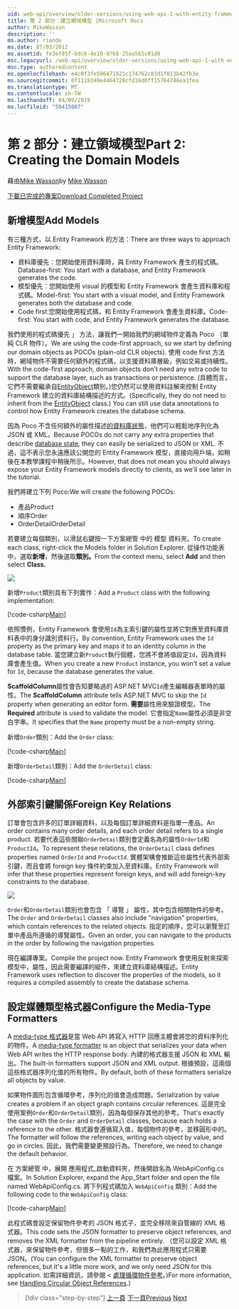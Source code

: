```yaml
---
uid: web-api/overview/older-versions/using-web-api-1-with-entity-framework-5/using-web-api-with-entity-framework-part-2
title: 第 2 部分：建立網域模型 |Microsoft Docs
author: MikeWasson
description: ''
ms.author: riande
ms.date: 07/03/2012
ms.assetid: fe3ef85f-bdc6-4e10-9768-25aa565c01d0
msc.legacyurl: /web-api/overview/older-versions/using-web-api-1-with-entity-framework-5/using-web-api-with-entity-framework-part-2
msc.type: authoredcontent
ms.openlocfilehash: e4c0f3fe596471921c174762c83d1f013b42fb3e
ms.sourcegitcommit: 0f1119340e4464720cfd16d0ff15764746ea1fea
ms.translationtype: MT
ms.contentlocale: zh-TW
ms.lasthandoff: 04/09/2019
ms.locfileid: "59415007"
---
```

# <a name="part-2-creating-the-domain-models"></a><span data-ttu-id="176d2-102">第 2 部分：建立領域模型</span><span class="sxs-lookup"><span data-stu-id="176d2-102">Part 2: Creating the Domain Models</span></span>

<span data-ttu-id="176d2-103">藉由[Mike Wasson](https://github.com/MikeWasson)</span><span class="sxs-lookup"><span data-stu-id="176d2-103">by [Mike Wasson](https://github.com/MikeWasson)</span></span>

[<span data-ttu-id="176d2-104">下載已完成的專案</span><span class="sxs-lookup"><span data-stu-id="176d2-104">Download Completed Project</span></span>](http://code.msdn.microsoft.com/ASP-NET-Web-API-with-afa30545)

## <a name="add-models"></a><span data-ttu-id="176d2-105">新增模型</span><span class="sxs-lookup"><span data-stu-id="176d2-105">Add Models</span></span>

<span data-ttu-id="176d2-106">有三種方式，以 Entity Framework 的方法：</span><span class="sxs-lookup"><span data-stu-id="176d2-106">There are three ways to approach Entity Framework:</span></span>

- <span data-ttu-id="176d2-107">資料庫優先：您開始使用資料庫時，與 Entity Framework 產生的程式碼。</span><span class="sxs-lookup"><span data-stu-id="176d2-107">Database-first: You start with a database, and Entity Framework generates the code.</span></span>
- <span data-ttu-id="176d2-108">模型優先：您開始使用 visual 的模型和 Entity Framework 會產生資料庫和程式碼。</span><span class="sxs-lookup"><span data-stu-id="176d2-108">Model-first: You start with a visual model, and Entity Framework generates both the database and code.</span></span>
- <span data-ttu-id="176d2-109">Code first:您開始使用程式碼，和 Entity Framework 會產生資料庫。</span><span class="sxs-lookup"><span data-stu-id="176d2-109">Code-first: You start with code, and Entity Framework generates the database.</span></span>

<span data-ttu-id="176d2-110">我們使用的程式碼優先 」 方法，讓我們一開始我們的網域物件定義為 Poco （單純 CLR 物件）。</span><span class="sxs-lookup"><span data-stu-id="176d2-110">We are using the code-first approach, so we start by defining our domain objects as POCOs (plain-old CLR objects).</span></span> <span data-ttu-id="176d2-111">使用 code first 方法時，網域物件不需要任何額外的程式碼，以支援資料庫層級，例如交易或持續性。</span><span class="sxs-lookup"><span data-stu-id="176d2-111">With the code-first approach, domain objects don't need any extra code to support the database layer, such as transactions or persistence.</span></span> <span data-ttu-id="176d2-112">(具體而言，它們不需要繼承自[EntityObject](https://msdn.microsoft.com/library/system.data.objects.dataclasses.entityobject.aspx)類別。)您仍然可以使用資料註解來控制 Entity Framework 建立的資料庫結構描述的方式。</span><span class="sxs-lookup"><span data-stu-id="176d2-112">(Specifically, they do not need to inherit from the [EntityObject](https://msdn.microsoft.com/library/system.data.objects.dataclasses.entityobject.aspx) class.) You can still use data annotations to control how Entity Framework creates the database schema.</span></span>

<span data-ttu-id="176d2-113">因為 Poco 不含任何額外的屬性描述[的資料庫狀態](https://msdn.microsoft.com/library/system.data.entitystate.aspx)，他們可以輕鬆地序列化為 JSON 或 XML。</span><span class="sxs-lookup"><span data-stu-id="176d2-113">Because POCOs do not carry any extra properties that describe [database state](https://msdn.microsoft.com/library/system.data.entitystate.aspx), they can easily be serialized to JSON or XML.</span></span> <span data-ttu-id="176d2-114">不過，這不表示您永遠應該公開您的 Entity Framework 模型，直接向用戶端，如稍後在本教學課程中稍後所示。</span><span class="sxs-lookup"><span data-stu-id="176d2-114">However, that does not mean you should always expose your Entity Framework models directly to clients, as we'll see later in the tutorial.</span></span>

<span data-ttu-id="176d2-115">我們將建立下列 Poco:</span><span class="sxs-lookup"><span data-stu-id="176d2-115">We will create the following POCOs:</span></span>

- <span data-ttu-id="176d2-116">產品</span><span class="sxs-lookup"><span data-stu-id="176d2-116">Product</span></span>
- <span data-ttu-id="176d2-117">順序</span><span class="sxs-lookup"><span data-stu-id="176d2-117">Order</span></span>
- <span data-ttu-id="176d2-118">OrderDetail</span><span class="sxs-lookup"><span data-stu-id="176d2-118">OrderDetail</span></span>

<span data-ttu-id="176d2-119">若要建立每個類別，以滑鼠右鍵按一下方案總管 中的 模型 資料夾。</span><span class="sxs-lookup"><span data-stu-id="176d2-119">To create each class, right-click the Models folder in Solution Explorer.</span></span> <span data-ttu-id="176d2-120">從操作功能表中，選取**新增**，然後選取**類別。**</span><span class="sxs-lookup"><span data-stu-id="176d2-120">From the context menu, select **Add** and then select **Class.**</span></span>

![](using-web-api-with-entity-framework-part-2/_static/image1.png)

<span data-ttu-id="176d2-121">新增`Product`類別具有下列實作：</span><span class="sxs-lookup"><span data-stu-id="176d2-121">Add a `Product` class with the following implementation:</span></span>

[!code-csharp[Main](using-web-api-with-entity-framework-part-2/samples/sample1.cs)]

<span data-ttu-id="176d2-122">依照慣例，Entity Framework 會使用`Id`為主索引鍵的屬性並將它對應至資料庫資料表中的身分識別資料行。</span><span class="sxs-lookup"><span data-stu-id="176d2-122">By convention, Entity Framework uses the `Id` property as the primary key and maps it to an identity column in the database table.</span></span> <span data-ttu-id="176d2-123">當您建立新`Product`執行個體，您將不會將值設定`Id`，因為資料庫會產生值。</span><span class="sxs-lookup"><span data-stu-id="176d2-123">When you create a new `Product` instance, you won't set a value for `Id`, because the database generates the value.</span></span>

<span data-ttu-id="176d2-124">**ScaffoldColumn**屬性會告知要略過的 ASP.NET MVC`Id`產生編輯器表單時的屬性。</span><span class="sxs-lookup"><span data-stu-id="176d2-124">The **ScaffoldColumn** attribute tells ASP.NET MVC to skip the `Id` property when generating an editor form.</span></span> <span data-ttu-id="176d2-125">**需要**屬性用來驗證模型。</span><span class="sxs-lookup"><span data-stu-id="176d2-125">The **Required** attribute is used to validate the model.</span></span> <span data-ttu-id="176d2-126">它會指定`Name`屬性必須是非空白字串。</span><span class="sxs-lookup"><span data-stu-id="176d2-126">It specifies that the `Name` property must be a non-empty string.</span></span>

<span data-ttu-id="176d2-127">新增`Order`類別：</span><span class="sxs-lookup"><span data-stu-id="176d2-127">Add the `Order` class:</span></span>

[!code-csharp[Main](using-web-api-with-entity-framework-part-2/samples/sample2.cs)]

<span data-ttu-id="176d2-128">新增`OrderDetail`類別：</span><span class="sxs-lookup"><span data-stu-id="176d2-128">Add the `OrderDetail` class:</span></span>

[!code-csharp[Main](using-web-api-with-entity-framework-part-2/samples/sample3.cs)]

## <a name="foreign-key-relations"></a><span data-ttu-id="176d2-129">外部索引鍵關係</span><span class="sxs-lookup"><span data-stu-id="176d2-129">Foreign Key Relations</span></span>

<span data-ttu-id="176d2-130">訂單會包含許多的訂單詳細資料，以及每個訂單詳細資料是指單一產品。</span><span class="sxs-lookup"><span data-stu-id="176d2-130">An order contains many order details, and each order detail refers to a single product.</span></span> <span data-ttu-id="176d2-131">若要代表這些關聯`OrderDetail`類別會定義名為的屬性`OrderId`和`ProductId`。</span><span class="sxs-lookup"><span data-stu-id="176d2-131">To represent these relations, the `OrderDetail` class defines properties named `OrderId` and `ProductId`.</span></span> <span data-ttu-id="176d2-132">實體架構會推斷這些屬性代表外部索引鍵，而且會將 foreign key 條件約束加入至資料庫。</span><span class="sxs-lookup"><span data-stu-id="176d2-132">Entity Framework will infer that these properties represent foreign keys, and will add foreign-key constraints to the database.</span></span>

![](using-web-api-with-entity-framework-part-2/_static/image2.png)

<span data-ttu-id="176d2-133">`Order`和`OrderDetail`類別也會包含 「 導覽 」 屬性，其中包含相關物件的參考。</span><span class="sxs-lookup"><span data-stu-id="176d2-133">The `Order` and `OrderDetail` classes also include "navigation" properties, which contain references to the related objects.</span></span> <span data-ttu-id="176d2-134">指定的順序，您可以瀏覽至訂單中產品所遵循的導覽屬性。</span><span class="sxs-lookup"><span data-stu-id="176d2-134">Given an order, you can navigate to the products in the order by following the navigation properties.</span></span>

<span data-ttu-id="176d2-135">現在編譯專案。</span><span class="sxs-lookup"><span data-stu-id="176d2-135">Compile the project now.</span></span> <span data-ttu-id="176d2-136">Entity Framework 會使用反射來探索模型中，屬性，因此需要編譯的組件，來建立資料庫結構描述。</span><span class="sxs-lookup"><span data-stu-id="176d2-136">Entity Framework uses reflection to discover the properties of the models, so it requires a compiled assembly to create the database schema.</span></span>

## <a name="configure-the-media-type-formatters"></a><span data-ttu-id="176d2-137">設定媒體類型格式器</span><span class="sxs-lookup"><span data-stu-id="176d2-137">Configure the Media-Type Formatters</span></span>

<span data-ttu-id="176d2-138">A [media-type 格式器](../../formats-and-model-binding/media-formatters.md)是當 Web API 將寫入 HTTP 回應主體會將您的資料序列化的物件。</span><span class="sxs-lookup"><span data-stu-id="176d2-138">A [media-type formatter](../../formats-and-model-binding/media-formatters.md) is an object that serializes your data when Web API writes the HTTP response body.</span></span> <span data-ttu-id="176d2-139">內建的格式器支援 JSON 和 XML 輸出。</span><span class="sxs-lookup"><span data-stu-id="176d2-139">The built-in formatters support JSON and XML output.</span></span> <span data-ttu-id="176d2-140">根據預設，這兩個這些格式器序列化值的所有物件。</span><span class="sxs-lookup"><span data-stu-id="176d2-140">By default, both of these formatters serialize all objects by value.</span></span>

<span data-ttu-id="176d2-141">如果物件圖形包含循環參考，序列化的值會造成問題。</span><span class="sxs-lookup"><span data-stu-id="176d2-141">Serialization by value creates a problem if an object graph contains circular references.</span></span> <span data-ttu-id="176d2-142">這是完全使用案例`Order`和`OrderDetail`類別，因為每個保存其他的參考。</span><span class="sxs-lookup"><span data-stu-id="176d2-142">That's exactly the case with the `Order` and `OrderDetail` classes, because each holds a reference to the other.</span></span> <span data-ttu-id="176d2-143">格式器會遵循寫入值，每個物件的參考，並移圓形中的。</span><span class="sxs-lookup"><span data-stu-id="176d2-143">The formatter will follow the references, writing each object by value, and go in circles.</span></span> <span data-ttu-id="176d2-144">因此，我們需要變更預設行為。</span><span class="sxs-lookup"><span data-stu-id="176d2-144">Therefore, we need to change the default behavior.</span></span>

<span data-ttu-id="176d2-145">在 方案總管 中，展開 應用程式\_啟動資料夾，然後開啟名為 WebApiConfig.cs 檔案。</span><span class="sxs-lookup"><span data-stu-id="176d2-145">In Solution Explorer, expand the App\_Start folder and open the file named WebApiConfig.cs.</span></span> <span data-ttu-id="176d2-146">將下列程式碼加入 `WebApiConfig` 類別：</span><span class="sxs-lookup"><span data-stu-id="176d2-146">Add the following code to the `WebApiConfig` class:</span></span>

[!code-csharp[Main](using-web-api-with-entity-framework-part-2/samples/sample4.cs?highlight=11)]

<span data-ttu-id="176d2-147">此程式碼會設定保留物件參考的 JSON 格式子，並完全移除來自管線的 XML 格式器。</span><span class="sxs-lookup"><span data-stu-id="176d2-147">This code sets the JSON formatter to preserve object references, and removes the XML formatter from the pipeline entirely.</span></span> <span data-ttu-id="176d2-148">（您可以設定 XML 格式器，來保留物件參考，但很多一點的工作，和我們為此應用程式只需要 JSON。</span><span class="sxs-lookup"><span data-stu-id="176d2-148">(You can configure the XML formatter to preserve object references, but it's a little more work, and we only need JSON for this application.</span></span> <span data-ttu-id="176d2-149">如需詳細資訊，請參閱 <<c0> [ 處理循環物件參考](../../formats-and-model-binding/json-and-xml-serialization.md#handling_circular_object_references)。)</span><span class="sxs-lookup"><span data-stu-id="176d2-149">For more information, see [Handling Circular Object References](../../formats-and-model-binding/json-and-xml-serialization.md#handling_circular_object_references).)</span></span>

> [!div class="step-by-step"]
> <span data-ttu-id="176d2-150">[上一頁](using-web-api-with-entity-framework-part-1.md)
> [下一頁](using-web-api-with-entity-framework-part-3.md)</span><span class="sxs-lookup"><span data-stu-id="176d2-150">[Previous](using-web-api-with-entity-framework-part-1.md)
[Next](using-web-api-with-entity-framework-part-3.md)</span></span>
